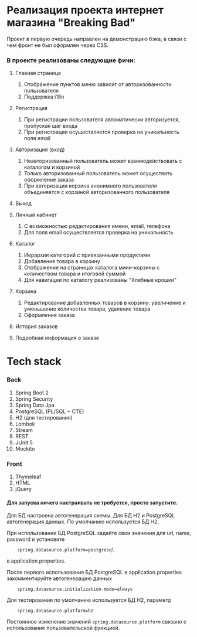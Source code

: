 # Реализация проекта интернет магазина "Breaking Bad"

Проект в первую очередь направлен на демонстрацию бэка, в связи с чем фронт не был оформлен через CSS.

### В проекте реализованы следующие фичи:
1) Главная страница
   1) Отображение пунктов меню зависит от авторизованности пользователя
   2) Поддержка i18n

2) Регистрация
   1) При регистрации пользователя автоматически авторизуется, пропуская шаг входа
   2) При регистрации осуществляется проверка на уникальность поля email

3) Авторизация (вход)
   1) Неавторизованный пользователь может взаимодействовать с каталогом и корзиной
   2) Только авторизованный пользователь может осуществить оформление заказа
   3) При авторизации корзина анонимного пользователя объединяется с корзиной авторизованного пользователя

4) Выход

5) Личный кабинет
   1) С возможностью редактирования имени, email, телефона
   2) Для поля email осуществляется проверка на уникальность

6) Каталог
   1) Иерархия категорий с привязанными продуктами
   2) Добавление товара в корзину
   3) Отображение на страницах каталога мини-корзины с количеством товара и итоговой суммой
   4) Для навигации по каталогу реализованы "Хлебные крошки"

7) Корзина
   1) Редактирование добавленных товаров в корзину: увеличение и уменьшение количества товара, удаление товара
   2) Оформление заказа

8) История заказов

9) Подробная информация о заказе

# Tech stack

### Back
1) Spring Boot 2
2) Spring Security
3) Spring Data Jpa
4) PostgreSQL (PL/SQL + CTE)
5) H2 (для тестирования)
6) Lombok
7) Stream
8) REST
9) JUnit 5
10) Mockito

### Front
1) Thymeleaf
2) HTML
3) jQuery

#### Для запуска ничего настраивать не требуется, просто запустите.

Для БД настроена автогенерация схемы. Для БД H2 и PostgreSQL автогенерация данных.
По умолчанию используется БД H2.

При использовании БД PostgreSQL задайте свои значения для url, name, password и установите 
```properties
    spring.datasource.platform=postgresql
```

в application.properties.

После первого использования БД PostgreSQL в application.properties закомментируйте автогенерацию данных 
```properties
    spring.datasource.initialization-mode=always
```


Для тестирования по умолчанию используется БД H2, параметр 
```properties
    spring.datasource.platform=h2
```


Постоянное изменение значений `spring.datasource.platform` связано с использование пользовательской функцией.
